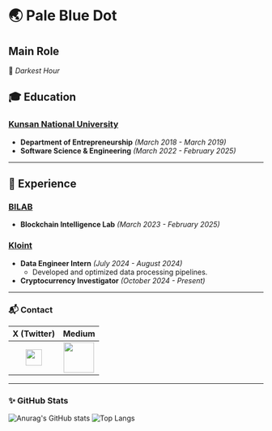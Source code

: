 # 🌏 Pale Blue Dot

## Main Role
  🔭 *Darkest Hour*

## 🎓 Education

### [Kunsan National University](https://www.kunsan.ac.kr/)

- **Department of Entrepreneurship** *(March 2018 - March 2019)*
- **Software Science & Engineering** *(March 2022 - February 2025)*

---

## 💼 Experience
### [BILAB](https://slime-death-220.notion.site/Bl-Lab-a0e7f2fa12284a32842e3acc45a9973b)
- **Blockchain Intelligence Lab** *(March 2023 - February 2025)*

### [Kloint](https://www.kloint.co.kr/)

- **Data Engineer Intern** *(July 2024 - August 2024)*
  - Developed and optimized data processing pipelines.
- **Cryptocurrency Investigator** *(October 2024 - Present)*
---

### 📬 Contact

| X (Twitter) | Medium |
|:---:|:---:|
| <a href="https://x.com/lala71001"><img width="32" src="https://img.shields.io/badge/X-1DA1F2?style=for-the-badge&logo=x&logoColor=white"></a> | <a href="https://medium.com/@wnswns1946"><img width="60" src="https://img.shields.io/badge/Medium-12100E?style=for-the-badge&logo=medium&logoColor=white"></a> |

---

### ✨ **GitHub Stats**

![Anurag's GitHub stats](https://github-readme-stats-sigma-five.vercel.app/api?username=lala-david&show_icons=true&theme=vue) 
![Top Langs](https://github-readme-stats-sigma-five.vercel.app/api/top-langs/?username=lala-david&layout=compact&theme=vue)

